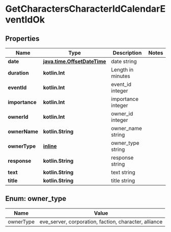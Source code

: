
# GetCharactersCharacterIdCalendarEventIdOk

## Properties
Name | Type | Description | Notes
------------ | ------------- | ------------- | -------------
**date** | [**java.time.OffsetDateTime**](java.time.OffsetDateTime.md) | date string | 
**duration** | **kotlin.Int** | Length in minutes | 
**eventId** | **kotlin.Int** | event_id integer | 
**importance** | **kotlin.Int** | importance integer | 
**ownerId** | **kotlin.Int** | owner_id integer | 
**ownerName** | **kotlin.String** | owner_name string | 
**ownerType** | [**inline**](#OwnerTypeEnum) | owner_type string | 
**response** | **kotlin.String** | response string | 
**text** | **kotlin.String** | text string | 
**title** | **kotlin.String** | title string | 


<a name="OwnerTypeEnum"></a>
## Enum: owner_type
Name | Value
---- | -----
ownerType | eve_server, corporation, faction, character, alliance



